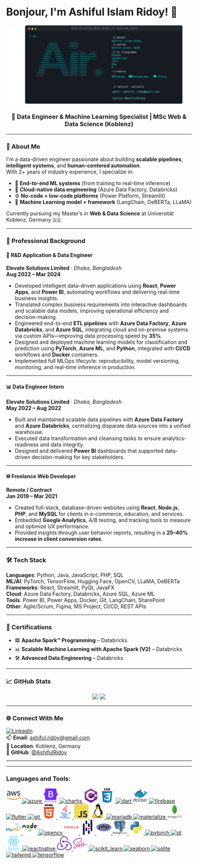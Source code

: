 # Bonjour, I'm Ashiful Islam Ridoy! 👋


<img src="./profile-3d-contrib/banner.svg" alt="Terminal Info" width="900" />

<h3 align="center">🚀 Data Engineer & Machine Learning Specialist | MSc Web & Data Science (Koblenz)</h3>

---

### 🧠 About Me

I'm a data-driven engineer passionate about building **scalable pipelines**, **intelligent systems**, and **human-centered automation**.  
With 2+ years of industry experience, I specialize in:

- 🧩 **End-to-end ML systems** (from training to real-time inference)
- 🔧 **Cloud-native data engineering** (Azure Data Factory, Databricks)
- ⚙️ **No-code + low-code platforms** (Power Platform, Streamlit)
- 🧠 **Machine Learning model + framework** (LangChain, DeBERTa, LLaMA)

Currently pursuing my Master’s in **Web & Data Science** at Universität Koblenz, Germany 🇩🇪

---

### 💼 Professional Background

#### 🧠 R&D Application & Data Engineer  
**Elevate Solutions Limited** · *Dhaka, Bangladesh*  
**Aug 2022 – Mar 2024**

- Developed intelligent data-driven applications using **React**, **Power Apps**, and **Power BI**, automating workflows and delivering real-time business insights.
- Translated complex business requirements into interactive dashboards and scalable data models, improving operational efficiency and decision-making.
- Engineered end-to-end **ETL pipelines** with **Azure Data Factory**, **Azure Databricks**, and **Azure SQL**, integrating cloud and on-premise systems via custom APIs—improving data processing speed by **35%**.
- Designed and deployed machine learning models for classification and prediction using **PyTorch**, **Azure ML**, and **Python**, integrated with **CI/CD** workflows and **Docker** containers.
- Implemented full MLOps lifecycle: reproducibility, model versioning, monitoring, and real-time inference in production.

---

#### 📊 Data Engineer Intern  
**Elevate Solutions Limited** · *Dhaka, Bangladesh*  
**May 2022 – Aug 2022**

- Built and maintained scalable data pipelines with **Azure Data Factory** and **Azure Databricks**, centralizing disparate data sources into a unified warehouse.
- Executed data transformation and cleansing tasks to ensure analytics-readiness and data integrity.
- Designed and delivered **Power BI** dashboards that supported data-driven decision-making for key stakeholders.

---

#### 🌐 Freelance Web Developer  
**Remote / Contract**  
**Jan 2019 – Mar 2021**

- Created full-stack, database-driven websites using **React**, **Node.js**, **PHP**, and **MySQL** for clients in e-commerce, education, and services.
- Embedded **Google Analytics**, A/B testing, and tracking tools to measure and optimize UX performance.
- Provided insights through user behavior reports, resulting in a **25–40% increase in client conversion rates**.


---

### 🛠️ Tech Stack

**Languages**: Python, Java, JavaScript, PHP, SQL  
**ML/AI**: PyTorch, TensorFlow, Hugging Face, OpenCV, LLaMA, DeBERTa  
**Frameworks**: React, Streamlit, PyQt, JavaFX  
**Cloud**: Azure Data Factory, Databricks, Azure SQL, Azure ML  
**Tools**: Power BI, Power Apps, Docker, Git, LangChain, SharePoint  
**Other**: Agile/Scrum, Figma, MS Project, CI/CD, REST APIs

---

### 📜 Certifications

- 🟦 **Apache Spark™ Programming** – Databricks  
- 📊 **Scalable Machine Learning with Apache Spark (V2)** – Databricks  
- 🛠️ **Advanced Data Engineering** – Databricks

---

### 📈 GitHub Stats

<p align="center">
  <img src="https://github-readme-stats.vercel.app/api?username=AshifulRidoy&show_icons=true&theme=tokyonight" />
  <img src="https://github-readme-streak-stats.herokuapp.com/?user=AshifulRidoy&theme=tokyonight" />
</p>

---

### 🌐 Connect With Me

[![LinkedIn](https://img.shields.io/badge/-LinkedIn-blue?style=flat&logo=linkedin)](https://www.linkedin.com/in/ashiful-islam-ridoy/)  
📫 **Email**: [ashiful.ridoy@gmail.com](mailto:ashiful.ridoy@gmail.com)  
📍 **Location**: Koblenz, Germany  
🔗 **GitHub**: [@AshifulRidoy](https://github.com/AshifulRidoy)

---




---
<div align="center">
<h3 align="left">Languages and Tools:</h3>
<p align="left"> <a href="https://aws.amazon.com" target="_blank" rel="noreferrer"> <img src="https://raw.githubusercontent.com/devicons/devicon/master/icons/amazonwebservices/amazonwebservices-original-wordmark.svg" alt="aws" width="40" height="40"/> </a> <a href="https://azure.microsoft.com/en-in/" target="_blank" rel="noreferrer"> <img src="https://www.vectorlogo.zone/logos/microsoft_azure/microsoft_azure-icon.svg" alt="azure" width="40" height="40"/> </a> <a href="https://getbootstrap.com" target="_blank" rel="noreferrer"> <img src="https://raw.githubusercontent.com/devicons/devicon/master/icons/bootstrap/bootstrap-plain-wordmark.svg" alt="bootstrap" width="40" height="40"/> </a> <a href="https://www.chartjs.org" target="_blank" rel="noreferrer"> <img src="https://www.chartjs.org/media/logo-title.svg" alt="chartjs" width="40" height="40"/> </a> <a href="https://www.w3schools.com/cs/" target="_blank" rel="noreferrer"> <img src="https://raw.githubusercontent.com/devicons/devicon/master/icons/csharp/csharp-original.svg" alt="csharp" width="40" height="40"/> </a> <a href="https://www.w3schools.com/css/" target="_blank" rel="noreferrer"> <img src="https://raw.githubusercontent.com/devicons/devicon/master/icons/css3/css3-original-wordmark.svg" alt="css3" width="40" height="40"/> </a> <a href="https://dart.dev" target="_blank" rel="noreferrer"> <img src="https://www.vectorlogo.zone/logos/dartlang/dartlang-icon.svg" alt="dart" width="40" height="40"/> </a> <a href="https://www.docker.com/" target="_blank" rel="noreferrer"> <img src="https://raw.githubusercontent.com/devicons/devicon/master/icons/docker/docker-original-wordmark.svg" alt="docker" width="40" height="40"/> </a> <a href="https://firebase.google.com/" target="_blank" rel="noreferrer"> <img src="https://www.vectorlogo.zone/logos/firebase/firebase-icon.svg" alt="firebase" width="40" height="40"/> </a> <a href="https://flutter.dev" target="_blank" rel="noreferrer"> <img src="https://www.vectorlogo.zone/logos/flutterio/flutterio-icon.svg" alt="flutter" width="40" height="40"/> </a> <a href="https://git-scm.com/" target="_blank" rel="noreferrer"> <img src="https://www.vectorlogo.zone/logos/git-scm/git-scm-icon.svg" alt="git" width="40" height="40"/> </a> <a href="https://www.w3.org/html/" target="_blank" rel="noreferrer"> <img src="https://raw.githubusercontent.com/devicons/devicon/master/icons/html5/html5-original-wordmark.svg" alt="html5" width="40" height="40"/> </a> <a href="https://www.java.com" target="_blank" rel="noreferrer"> <img src="https://raw.githubusercontent.com/devicons/devicon/master/icons/java/java-original.svg" alt="java" width="40" height="40"/> </a> <a href="https://developer.mozilla.org/en-US/docs/Web/JavaScript" target="_blank" rel="noreferrer"> <img src="https://raw.githubusercontent.com/devicons/devicon/master/icons/javascript/javascript-original.svg" alt="javascript" width="40" height="40"/> </a> <a href="https://www.linux.org/" target="_blank" rel="noreferrer"> <img src="https://raw.githubusercontent.com/devicons/devicon/master/icons/linux/linux-original.svg" alt="linux" width="40" height="40"/> </a> <a href="https://mariadb.org/" target="_blank" rel="noreferrer"> <img src="https://www.vectorlogo.zone/logos/mariadb/mariadb-icon.svg" alt="mariadb" width="40" height="40"/> </a> <a href="https://materializecss.com/" target="_blank" rel="noreferrer"> <img src="https://raw.githubusercontent.com/prplx/svg-logos/5585531d45d294869c4eaab4d7cf2e9c167710a9/svg/materialize.svg" alt="materialize" width="40" height="40"/> </a> <a href="https://www.mongodb.com/" target="_blank" rel="noreferrer"> <img src="https://raw.githubusercontent.com/devicons/devicon/master/icons/mongodb/mongodb-original-wordmark.svg" alt="mongodb" width="40" height="40"/> </a> <a href="https://www.mysql.com/" target="_blank" rel="noreferrer"> <img src="https://raw.githubusercontent.com/devicons/devicon/master/icons/mysql/mysql-original-wordmark.svg" alt="mysql" width="40" height="40"/> </a> <a href="https://nodejs.org" target="_blank" rel="noreferrer"> <img src="https://raw.githubusercontent.com/devicons/devicon/master/icons/nodejs/nodejs-original-wordmark.svg" alt="nodejs" width="40" height="40"/> </a> <a href="https://opencv.org/" target="_blank" rel="noreferrer"> <img src="https://www.vectorlogo.zone/logos/opencv/opencv-icon.svg" alt="opencv" width="40" height="40"/> </a> <a href="https://www.oracle.com/" target="_blank" rel="noreferrer"> <img src="https://raw.githubusercontent.com/devicons/devicon/master/icons/oracle/oracle-original.svg" alt="oracle" width="40" height="40"/> </a> <a href="https://pandas.pydata.org/" target="_blank" rel="noreferrer"> <img src="https://raw.githubusercontent.com/devicons/devicon/2ae2a900d2f041da66e950e4d48052658d850630/icons/pandas/pandas-original.svg" alt="pandas" width="40" height="40"/> </a> <a href="https://www.php.net" target="_blank" rel="noreferrer"> <img src="https://raw.githubusercontent.com/devicons/devicon/master/icons/php/php-original.svg" alt="php" width="40" height="40"/> </a> <a href="https://www.postgresql.org" target="_blank" rel="noreferrer"> <img src="https://raw.githubusercontent.com/devicons/devicon/master/icons/postgresql/postgresql-original-wordmark.svg" alt="postgresql" width="40" height="40"/> </a> <a href="https://www.python.org" target="_blank" rel="noreferrer"> <img src="https://raw.githubusercontent.com/devicons/devicon/master/icons/python/python-original.svg" alt="python" width="40" height="40"/> </a> <a href="https://pytorch.org/" target="_blank" rel="noreferrer"> <img src="https://www.vectorlogo.zone/logos/pytorch/pytorch-icon.svg" alt="pytorch" width="40" height="40"/> </a> <a href="https://www.qt.io/" target="_blank" rel="noreferrer"> <img src="https://upload.wikimedia.org/wikipedia/commons/0/0b/Qt_logo_2016.svg" alt="qt" width="40" height="40"/> </a> <a href="https://reactjs.org/" target="_blank" rel="noreferrer"> <img src="https://raw.githubusercontent.com/devicons/devicon/master/icons/react/react-original-wordmark.svg" alt="react" width="40" height="40"/> </a> <a href="https://reactnative.dev/" target="_blank" rel="noreferrer"> <img src="https://reactnative.dev/img/header_logo.svg" alt="reactnative" width="40" height="40"/> </a> <a href="https://redux.js.org" target="_blank" rel="noreferrer"> <img src="https://raw.githubusercontent.com/devicons/devicon/master/icons/redux/redux-original.svg" alt="redux" width="40" height="40"/> </a> <a href="https://sass-lang.com" target="_blank" rel="noreferrer"> <img src="https://raw.githubusercontent.com/devicons/devicon/master/icons/sass/sass-original.svg" alt="sass" width="40" height="40"/> </a> <a href="https://scikit-learn.org/" target="_blank" rel="noreferrer"> <img src="https://upload.wikimedia.org/wikipedia/commons/0/05/Scikit_learn_logo_small.svg" alt="scikit_learn" width="40" height="40"/> </a> <a href="https://seaborn.pydata.org/" target="_blank" rel="noreferrer"> <img src="https://seaborn.pydata.org/_images/logo-mark-lightbg.svg" alt="seaborn" width="40" height="40"/> </a> <a href="https://www.sqlite.org/" target="_blank" rel="noreferrer"> <img src="https://www.vectorlogo.zone/logos/sqlite/sqlite-icon.svg" alt="sqlite" width="40" height="40"/> </a> <a href="https://tailwindcss.com/" target="_blank" rel="noreferrer"> <img src="https://www.vectorlogo.zone/logos/tailwindcss/tailwindcss-icon.svg" alt="tailwind" width="40" height="40"/> </a> <a href="https://www.tensorflow.org" target="_blank" rel="noreferrer"> <img src="https://www.vectorlogo.zone/logos/tensorflow/tensorflow-icon.svg" alt="tensorflow" width="40" height="40"/> </a> </p>
</div>
